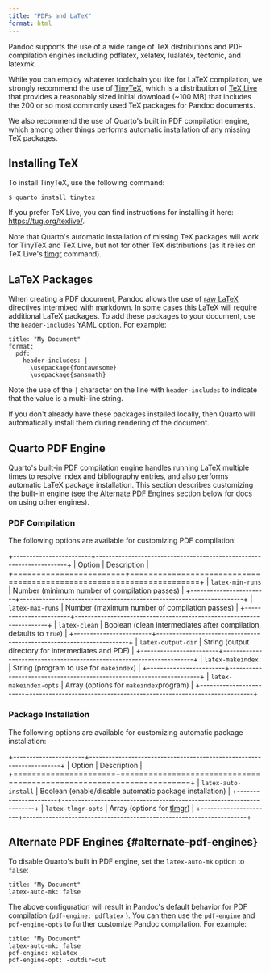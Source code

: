 ```yaml
---
title: "PDFs and LaTeX"
format: html
---
```


Pandoc supports the use of a wide range of TeX distributions and PDF compilation engines including pdflatex, xelatex, lualatex, tectonic, and latexmk.

While you can employ whatever toolchain you like for LaTeX compilation, we strongly recommend the use of [TinyTeX](https://yihui.org/tinytex/), which is a distribution of [TeX Live](https://tug.org/texlive/) that provides a reasonably sized initial download (\~100 MB) that includes the 200 or so most commonly used TeX packages for Pandoc documents.

We also recommend the use of Quarto's built in PDF compilation engine, which among other things performs automatic installation of any missing TeX packages.

## Installing TeX

To install TinyTeX, use the following command:

``` {.bash}
$ quarto install tinytex
```

If you prefer TeX Live, you can find instructions for installing it here: <https://tug.org/texlive/>.

Note that Quarto's automatic installation of missing TeX packages will work for TinyTeX and TeX Live, but not for other TeX distributions (as it relies on TeX Live's [tlmgr](https://www.tug.org/texlive/tlmgr.html) command).

## LaTeX Packages

When creating a PDF document, Pandoc allows the use of [raw LaTeX](https://pandoc.org/MANUAL.html#extension-raw_tex) directives intermixed with markdown. In some cases this LaTeX will require additional LaTeX packages. To add these packages to your document, use the `header-includes` YAML option. For example:

``` {.yaml}
title: "My Document"
format:
  pdf:
    header-includes: |
      \usepackage{fontawesome}
      \usepackage{sansmath}
```

Note the use of the `|` character on the line with `header-includes` to indicate that the value is a multi-line string.

If you don't already have these packages installed locally, then Quarto will automatically install them during rendering of the document.

## Quarto PDF Engine

Quarto's built-in PDF compilation engine handles running LaTeX multiple times to resolve index and bibliography entries, and also performs automatic LaTeX package installation. This section describes customizing the built-in engine (see the [Alternate PDF Engines](#alternate-pdf-engines) section below for docs on using other engines).

### PDF Compilation

The following options are available for customizing PDF compilation:

+------------------------+---------------------------------------------------------------------+
| Option                 | Description                                                         |
+========================+=====================================================================+
| `latex-min-runs`       | Number (minimum number of compilation passes)                       |
+------------------------+---------------------------------------------------------------------+
| `latex-max-runs`       | Number (maximum number of compilation passes)                       |
+------------------------+---------------------------------------------------------------------+
| `latex-clean`          | Boolean (clean intermediates after compilation, defaults to `true`) |
+------------------------+---------------------------------------------------------------------+
| `latex-output-dir`     | String (output directory for intermediates and PDF)                 |
+------------------------+---------------------------------------------------------------------+
| `latex-makeindex`      | String (program to use for `makeindex`)                             |
+------------------------+---------------------------------------------------------------------+
| `latex-makeindex-opts` | Array (options for `makeindex`program)                              |
+------------------------+---------------------------------------------------------------------+

### Package Installation

The following options are available for customizing automatic package installation:

+----------------------+---------------------------------------------------------------------+
| Option               | Description                                                         |
+======================+=====================================================================+
| `latex-auto-install` | Boolean (enable/disable automatic package installation)             |
+----------------------+---------------------------------------------------------------------+
| `latex-tlmgr-opts`   | Array (options for [tlmgr](https://www.tug.org/texlive/tlmgr.html)) |
+----------------------+---------------------------------------------------------------------+

## Alternate PDF Engines {#alternate-pdf-engines}

To disable Quarto's built in PDF engine, set the `latex-auto-mk` option to `false`:

``` {.yaml}
title: "My Document"
latex-auto-mk: false
```

The above configuration will result in Pandoc's default behavior for PDF compilation (`pdf-engine: pdflatex` ). You can then use the `pdf-engine` and `pdf-engine-opts` to further customize Pandoc compilation. For example:

``` {.yaml}
title: "My Document"
latex-auto-mk: false
pdf-engine: xelatex
pdf-engine-opt: -outdir=out
```
